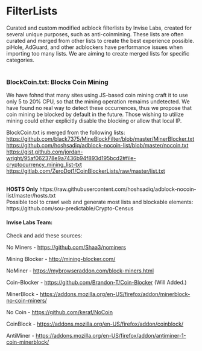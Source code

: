# FilterLists  
Curated and custom modified adblock filterlists by Invise Labs, created for several unique purposes, such as anti-coinmining. These lists are often curated and merged from other lists to create the best experience possible. piHole, AdGuard, and other adblockers have performance issues when importing too many lists. We are aiming to create merged lists for specific categories. 
<br>
<br>
### BlockCoin.txt: Blocks Coin Mining
We have fohnd that many sites using JS-based coin mining craft it to use only 5 to 20% CPU, so that the mining operation remaims undetected. We have found no real way to detect these occurrences, thus we propose that coin mining be blocked by default in the future. Those wishing to utilize mining could either explicitly disable the blocking or allow that local IP.  

BlockCoin.txt is merged from the following lists:  
https://github.com/black7375/MineBlockFilter/blob/master/MinerBlocker.txt  
https://github.com/hoshsadiq/adblock-nocoin-list/blob/master/nocoin.txt  
https://gist.github.com/jordan-wright/95af062378e9a7436b94f893d195bcd2#file-cryptocurrency_mining_list-txt 
https://gitlab.com/ZeroDot1/CoinBlockerLists/raw/master/list.txt

<br>
<b>HOSTS Only</b>
https://raw.githubusercontent.com/hoshsadiq/adblock-nocoin-list/master/hosts.txt  
<br>
Possible tool to crawl web and generate most lists and blockable elements:<br>
https://github.com/sou-predictable/Crypto-Census


#### Invise Labs Team:

Check and add these sources:

No Miners - https://github.com/Shaa3/nominers

Mining Blocker - http://mining-blocker.com/

NoMiner - https://mybrowseraddon.com/block-miners.html

Coin-Blocker - https://github.com/Brandon-T/Coin-Blocker (Will Added.)

MinerBlock - https://addons.mozilla.org/en-US/firefox/addon/minerblock-no-coin-miners/

No Coin - https://github.com/keraf/NoCoin

CoinBlock - https://addons.mozilla.org/en-US/firefox/addon/coinblock/

AntiMiner - https://addons.mozilla.org/en-US/firefox/addon/antiminer-1-coin-minerblock/
